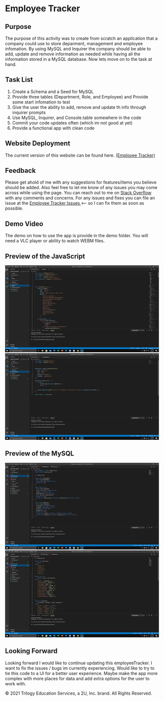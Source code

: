 # Employee Tracker

## Purpose
    
The purpose of this activity was to create from scratch an application that a company could use to store deparment, management and employee infomation. By using MySQL and Inquirer the company should be able to add, update and remove information as needed while having all the information stored in a MySQL database. Now lets move on to the task at hand.

## Task List

<ol>
    <li> Create a Schema and a Seed for MySQL </li>
    <li> Provide three tables (Department, Role, and Employee) and Provide some start infomation to test</li>
    <li> Give the user the ability to add, remove and update th info through inquirer prompts</li>
    <li> Use MySQL, Inquirer, and Console.table somewhere in the code</li>
    <li> Commit your code updates often (which im not good at yet) </li>
    <li> Provide a functional app with clean code </li>
</ol>

## Website Deployment

The current version of this website can be found here. <a href="https://bhamm90.github.io/employeeTracker/">(Employee Tracker)</a>

## Feedback

Please get ahold of me with any suggestions for features/items you believe should be added. Also feel free to let me know of any issues you may come across while using the page. You can reach out to me on <a href="https://stackoverflow.com/users/14324130/bhamm90">Stack Overflow</a> with any comments and concerns. For any issues and fixes you can file an issue at the <a href="https://github.com/BHamm90/employeeTracker/issues">Employee Tracker Issues </a> <-- so I can fix them as soon as possible.

## Demo Video

The demo on how to use the app is provide in the demo folder. You will need a VLC player or ability to watch WEBM files.

## Preview of the JavaScript

<img src="images/index.png">

<img src="images/connection.png">

## Preview of the MySQL

<img src="images/sql.png">

<img src="images/sql1.png">

## Looking Forward

Looking forward I would like to continue updating this employeeTracker. I want to fix the issues / bugs im currently experiencing. Would like to try to tie this code to a UI for a better user experience. Maybe make the app more complex with more places for data and add extra options for the user to work with.

© 2021 Trilogy Education Services, a 2U, Inc. brand. All Rights Reserved.


